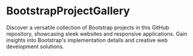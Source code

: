 # BootstrapProjectGallery

Discover a versatile collection of Bootstrap projects in this GitHub repository, showcasing sleek websites and responsive applications. Gain insights into Bootstrap's implementation details and creative web development solutions.
